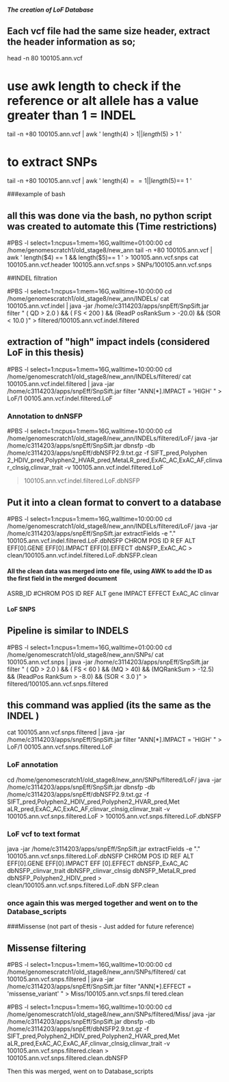 ##### The creation of LoF Database


## Each vcf file had the same size header, extract the header information as so; 
head -n 80 100105.ann.vcf 


# use awk length to check if the reference or alt allele has a value greater than 1 = INDEL
tail -n +80 100105.ann.vcf | awk ' length($4) > 1 ||  length($5) > 1 '


# to extract SNPs 
tail -n +80 100105.ann.vcf | awk ' length($4) == 1 ||  length($5)== 1 '


###example of bash 
## all this was done via the bash, no python script was created to automate this (Time restrictions)

#PBS -l select=1:ncpus=1:mem=16G,walltime=01:00:00
cd /home/genomescratch1/old_stage8/new_ann
tail -n +80 100105.ann.vcf | awk ' length($4) == 1 &&  length($5)== 1 ' > 100105.ann.vcf.snps 
cat 100105.ann.vcf.header 100105.ann.vcf.snps > SNPs/100105.ann.vcf.snps


##INDEL filtration

#PBS -l select=1:ncpus=1:mem=16G,walltime=10:00:00
cd /home/genomescratch1/old_stage8/new_ann/INDELs/
cat 100105.ann.vcf.indel | java -jar /home/c3114203/apps/snpEff/SnpSift.jar filter " ( QD > 2.0 )  && ( FS < 200 )  && (ReadP
osRankSum > -20.0) && (SOR < 10.0 )" > filtered/100105.ann.vcf.indel.filtered 


## extraction of "high" impact indels (considered LoF in this thesis) 


#PBS -l select=1:ncpus=1:mem=16G,walltime=10:00:00
cd /home/genomescratch1/old_stage8/new_ann/INDELs/filtered/
cat 100105.ann.vcf.indel.filtered | java -jar /home/c3114203/apps/snpEff/SnpSift.jar filter "ANN[*].IMPACT = 'HIGH' " > LoF/1
00105.ann.vcf.indel.filtered.LoF 



### Annotation to dnNSFP

#PBS -l select=1:ncpus=1:mem=16G,walltime=10:00:00
cd /home/genomescratch1/old_stage8/new_ann/INDELs/filtered/LoF/
java -jar /home/c3114203/apps/snpEff/SnpSift.jar dbnsfp -db /home/c3114203/apps/snpEff/dbNSFP2.9.txt.gz -f SIFT_pred,Polyphen
2_HDIV_pred,Polyphen2_HVAR_pred,MetaLR_pred,ExAC_AC,ExAC_AF,clinvar_clnsig,clinvar_trait -v 100105.ann.vcf.indel.filtered.LoF
 > 100105.ann.vcf.indel.filtered.LoF.dbNSFP


## Put it into a clean format to convert to a database 
#PBS -l select=1:ncpus=1:mem=16G,walltime=10:00:00
cd /home/genomescratch1/old_stage8/new_ann/INDELs/filtered/LoF/
java -jar /home/c3114203/apps/snpEff/SnpSift.jar extractFields -e "." 100105.ann.vcf.indel.filtered.LoF.dbNSFP CHROM POS ID R
EF ALT EFF[0].GENE EFF[0].IMPACT EFF[0].EFFECT dbNSFP_ExAC_AC > clean/100105.ann.vcf.indel.filtered.LoF.dbNSFP.clean

#### All the clean data was merged into one file, using AWK to add the ID as the first field in the merged document  
ASRB_ID	#CHROM	POS	ID	REF	ALT	gene	IMPACT	EFFECT	ExAC_AC	clinvar   




#### LoF SNPS  
##
## Pipeline is similar to INDELS 

#PBS -l select=1:ncpus=1:mem=16G,walltime=01:00:00
cd /home/genomescratch1/old_stage8/new_ann/SNPs/
cat 100105.ann.vcf.snps | java -jar /home/c3114203/apps/snpEff/SnpSift.jar filter " ( QD > 2.0 )  && ( FS < 60 ) && (MQ > 40) && (MQRankSum > -12.5) && (ReadPos
RankSum > -8.0) && (SOR < 3.0 )" > filtered/100105.ann.vcf.snps.filtered


## this command was applied (its the same as the INDEL  ) 
cat 100105.ann.vcf.snps.filtered | java -jar /home/c3114203/apps/snpEff/SnpSift.jar filter "ANN[*].IMPACT = 'HIGH' " > LoF/1
00105.ann.vcf.snps.filtered.LoF 





### LoF annotation 
cd /home/genomescratch1/old_stage8/new_ann/SNPs/filtered/LoF/ 
java -jar /home/c3114203/apps/snpEff/SnpSift.jar dbnsfp -db /home/c3114203/apps/snpEff/dbNSFP2.9.txt.gz -f SIFT_pred,Polyphen2_HDIV_pred,Polyphen2_HVAR_pred,Met
aLR_pred,ExAC_AC,ExAC_AF,clinvar_clnsig,clinvar_trait -v 100105.ann.vcf.snps.filtered.LoF > 100105.ann.vcf.snps.filtered.LoF.dbNSFP

### LoF vcf to text format 
java -jar /home/c3114203/apps/snpEff/SnpSift.jar extractFields -e "." 100105.ann.vcf.snps.filtered.LoF.dbNSFP CHROM POS ID REF ALT EFF[0].GENE EFF[0].IMPACT EFF
[0].EFFECT dbNSFP_ExAC_AC  dbNSFP_clinvar_trait dbNSFP_clinvar_clnsig dbNSFP_MetaLR_pred dbNSFP_Polyphen2_HDIV_pred > clean/100105.ann.vcf.snps.filtered.LoF.dbN
SFP.clean

### once again this was merged together and went on to the Database_scripts 


###Missense (not part of thesis - Just added for future reference) 

## Missense filtering
#PBS -l select=1:ncpus=1:mem=16G,walltime=10:00:00
cd /home/genomescratch1/old_stage8/new_ann/SNPs/filtered/
 cat 100105.ann.vcf.snps.filtered | java -jar /home/c3114203/apps/snpEff/SnpSift.jar filter "ANN[*].EFFECT = 'missense_variant' " > Miss/100105.ann.vcf.snps.fil
tered.clean 


#PBS -l select=1:ncpus=1:mem=16G,walltime=10:00:00
cd /home/genomescratch1/old_stage8/new_ann/SNPs/filtered/Miss/
java -jar /home/c3114203/apps/snpEff/SnpSift.jar dbnsfp -db /home/c3114203/apps/snpEff/dbNSFP2.9.txt.gz -f SIFT_pred,Polyphen2_HDIV_pred,Polyphen2_HVAR_pred,Met
aLR_pred,ExAC_AC,ExAC_AF,clinvar_clnsig,clinvar_trait -v 100105.ann.vcf.snps.filtered.clean > 100105.ann.vcf.snps.filtered.clean.dbNSFP


Then this was merged, went on to Database_scripts



